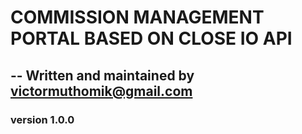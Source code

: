 # COMMISSION MANAGEMENT PORTAL BASED ON CLOSE IO API

## -- Written and maintained by victormuthomik@gmail.com

### version 1.0.0